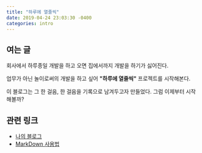 ```yaml
---
title: "하루에 열줄씩"
date: 2019-04-24 23:03:30 -0400
categories: intro
---
```

여는 글
-------
회사에서 하루종일 개발을 하고 오면 집에서까지 개발을 하기가 싫어진다.

업무가 아닌 놀이로써의 개발을 하고 싶어
**"하루에 열줄씩"** 프로젝트를 시작해본다.

이 블로그는 그 한 걸음, 한 걸음을 기록으로 남겨두고자 만들었다.
그럼 이제부터 시작해볼까?


관련 링크
---------
* [나의 블로그][link-example]
* [MarkDown 사용법][link-markdownmanual]


[link-example]: https://hounga13.github.io
[link-markdownmanual]: https://heropy.blog/2017/09/30/markdown/